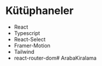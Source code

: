 # Kütüphaneler

- React
- Typescript
- React-Select
- Framer-Motion
- Tailwind
- react-router-dom# ArabaKiralama

